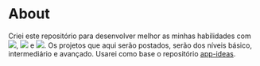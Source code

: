 # About
Criei este repositório para desenvolver melhor as minhas habilidades com <img src="https://img.shields.io/badge/-JavaScript-yellow">, <img src="https://img.shields.io/badge/-HTML5-orange"> e <img src="https://img.shields.io/badge/-CSS3-blue">. Os projetos que aqui serão postados, serão dos níveis básico, intermediário e avançado. Usarei como base o repositório [app-ideas](https://github.com/florinpop17/app-ideas).